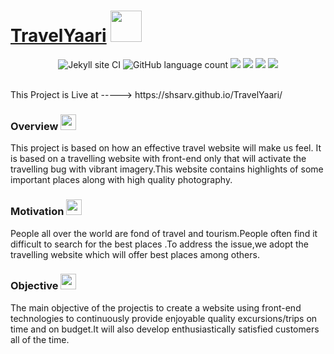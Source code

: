 # [TravelYaari](https://shsarv.github.io/TravelYaari/)  <img src ="https://www.flaticon.com/svg/static/icons/svg/744/744502.svg" width="50px">

<center>
  
![Jekyll site CI](https://github.com/shsarv/TravelYaari/workflows/Jekyll%20site%20CI/badge.svg)
![GitHub language count](https://img.shields.io/github/languages/count/shsarv/TravelYaari)
![](https://img.shields.io/github/repo-size/shsarv/TravelYaari)
![](https://img.shields.io/tokei/lines/github/shsarv/TravelYaari)
![](https://img.shields.io/github/issues-pr-closed/shsarv/TravelYaari)
![](https://img.shields.io/github/license/shsarv/Travelyaari)

</center>

<br>
This Project is Live at -----> https://shsarv.github.io/TravelYaari/


### Overview  <img src ="https://www.flaticon.com/svg/static/icons/svg/2328/2328966.svg" width="25px">
  
   This project is based on how an effective travel website will make us feel. It is based on a  travelling  website  with  front-end only  that  will  activate  the travelling bug with  vibrant  imagery.This  website  contains highlights  of  some  important  places  along with  high  quality photography.
  
### Motivation  <img src ="https://www.flaticon.com/svg/static/icons/svg/1083/1083498.svg" width="25px">
 
 People all over the world are fond of travel and tourism.People often find it difficult to search for the best places .To address the issue,we adopt the travelling website which will offer best places among others.
 
### Objective <img src ="https://www.flaticon.com/svg/static/icons/svg/2620/2620445.svg" width="25px">
  
  The main objective of the projectis to create a website using  front-end  technologies to  continuously  provide enjoyable quality excursions/trips on time and on budget.It will also develop enthusiastically satisfied customers all of the time. 
  
  

  
  
